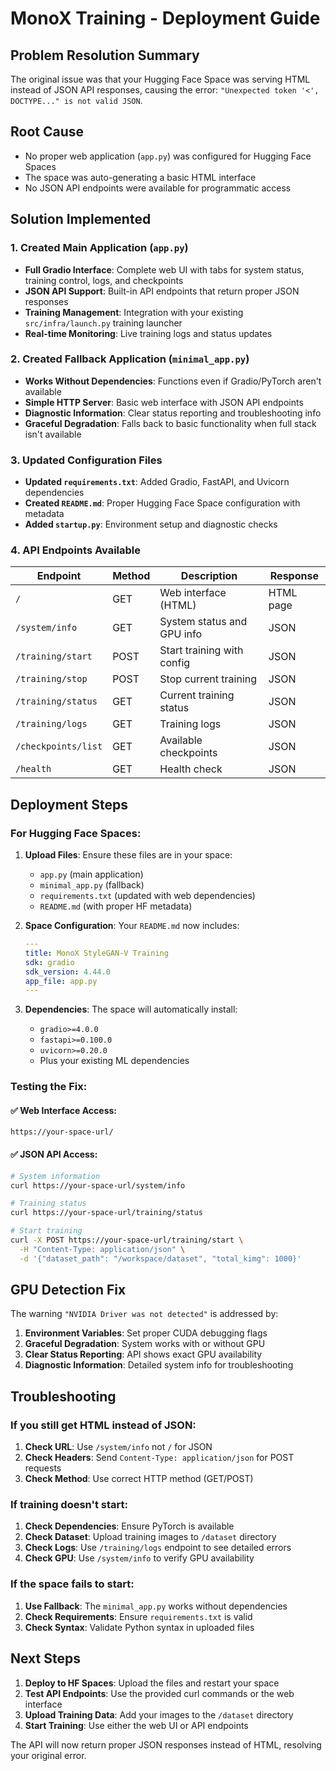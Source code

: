 # MonoX Training - Deployment Guide

## Problem Resolution Summary

The original issue was that your Hugging Face Space was serving HTML instead of JSON API responses, causing the error: `"Unexpected token '<', DOCTYPE..." is not valid JSON`.

## Root Cause
- No proper web application (`app.py`) was configured for Hugging Face Spaces
- The space was auto-generating a basic HTML interface
- No JSON API endpoints were available for programmatic access

## Solution Implemented

### 1. Created Main Application (`app.py`)
- **Full Gradio Interface**: Complete web UI with tabs for system status, training control, logs, and checkpoints
- **JSON API Support**: Built-in API endpoints that return proper JSON responses
- **Training Management**: Integration with your existing `src/infra/launch.py` training launcher
- **Real-time Monitoring**: Live training logs and status updates

### 2. Created Fallback Application (`minimal_app.py`)
- **Works Without Dependencies**: Functions even if Gradio/PyTorch aren't available
- **Simple HTTP Server**: Basic web interface with JSON API endpoints
- **Diagnostic Information**: Clear status reporting and troubleshooting info
- **Graceful Degradation**: Falls back to basic functionality when full stack isn't available

### 3. Updated Configuration Files
- **Updated `requirements.txt`**: Added Gradio, FastAPI, and Uvicorn dependencies
- **Created `README.md`**: Proper Hugging Face Space configuration with metadata
- **Added `startup.py`**: Environment setup and diagnostic checks

### 4. API Endpoints Available

| Endpoint | Method | Description | Response |
|----------|--------|-------------|----------|
| `/` | GET | Web interface (HTML) | HTML page |
| `/system/info` | GET | System status and GPU info | JSON |
| `/training/start` | POST | Start training with config | JSON |
| `/training/stop` | POST | Stop current training | JSON |
| `/training/status` | GET | Current training status | JSON |
| `/training/logs` | GET | Training logs | JSON |
| `/checkpoints/list` | GET | Available checkpoints | JSON |
| `/health` | GET | Health check | JSON |

## Deployment Steps

### For Hugging Face Spaces:

1. **Upload Files**: Ensure these files are in your space:
   - `app.py` (main application)
   - `minimal_app.py` (fallback)
   - `requirements.txt` (updated with web dependencies)
   - `README.md` (with proper HF metadata)

2. **Space Configuration**: Your `README.md` now includes:
   ```yaml
   ---
   title: MonoX StyleGAN-V Training
   sdk: gradio
   sdk_version: 4.44.0
   app_file: app.py
   ---
   ```

3. **Dependencies**: The space will automatically install:
   - `gradio>=4.0.0`
   - `fastapi>=0.100.0` 
   - `uvicorn>=0.20.0`
   - Plus your existing ML dependencies

### Testing the Fix:

#### ✅ Web Interface Access:
```
https://your-space-url/
```

#### ✅ JSON API Access:
```bash
# System information
curl https://your-space-url/system/info

# Training status  
curl https://your-space-url/training/status

# Start training
curl -X POST https://your-space-url/training/start \
  -H "Content-Type: application/json" \
  -d '{"dataset_path": "/workspace/dataset", "total_kimg": 1000}'
```

## GPU Detection Fix

The warning `"NVIDIA Driver was not detected"` is addressed by:

1. **Environment Variables**: Set proper CUDA debugging flags
2. **Graceful Degradation**: System works with or without GPU
3. **Clear Status Reporting**: API shows exact GPU availability
4. **Diagnostic Information**: Detailed system info for troubleshooting

## Troubleshooting

### If you still get HTML instead of JSON:

1. **Check URL**: Use `/system/info` not `/` for JSON
2. **Check Headers**: Send `Content-Type: application/json` for POST requests
3. **Check Method**: Use correct HTTP method (GET/POST)

### If training doesn't start:

1. **Check Dependencies**: Ensure PyTorch is available
2. **Check Dataset**: Upload training images to `/dataset` directory
3. **Check Logs**: Use `/training/logs` endpoint to see detailed errors
4. **Check GPU**: Use `/system/info` to verify GPU availability

### If the space fails to start:

1. **Use Fallback**: The `minimal_app.py` works without dependencies
2. **Check Requirements**: Ensure `requirements.txt` is valid
3. **Check Syntax**: Validate Python syntax in uploaded files

## Next Steps

1. **Deploy to HF Spaces**: Upload the files and restart your space
2. **Test API Endpoints**: Use the provided curl commands or the web interface
3. **Upload Training Data**: Add your images to the `/dataset` directory
4. **Start Training**: Use either the web UI or API endpoints

The API will now return proper JSON responses instead of HTML, resolving your original error.